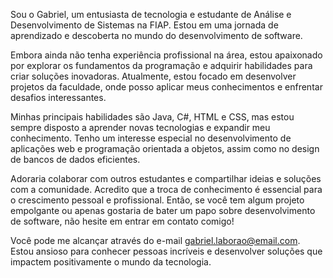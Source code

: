  Sou o Gabriel, um entusiasta de tecnologia e estudante de Análise e Desenvolvimento de Sistemas na FIAP. Estou em uma jornada de aprendizado e descoberta no mundo do desenvolvimento de software.

Embora ainda não tenha experiência profissional na área, estou apaixonado por explorar os fundamentos da programação e adquirir habilidades para criar soluções inovadoras. Atualmente, estou focado em desenvolver projetos da faculdade, onde posso aplicar meus conhecimentos e enfrentar desafios interessantes.

Minhas principais habilidades são Java, C#, HTML e CSS, mas estou sempre disposto a aprender novas tecnologias e expandir meu conhecimento. Tenho um interesse especial no desenvolvimento de aplicações web e programação orientada a objetos, assim como no design de bancos de dados eficientes.

Adoraria colaborar com outros estudantes e compartilhar ideias e soluções com a comunidade. Acredito que a troca de conhecimento é essencial para o crescimento pessoal e profissional. Então, se você tem algum projeto empolgante ou apenas gostaria de bater um papo sobre desenvolvimento de software, não hesite em entrar em contato comigo!

Você pode me alcançar através do e-mail gabriel.laborao@email.com. Estou ansioso para conhecer pessoas incríveis e desenvolver soluções que impactem positivamente o mundo da tecnologia.
